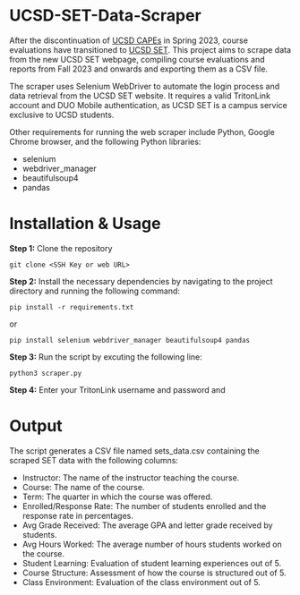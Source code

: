 # UCSD-SET-Data-Scraper
After the discontinuation of [UCSD CAPEs](https://cape.ucsd.edu/) in Spring 2023, course evaluations have transitioned to [UCSD SET](https://set.ucsd.edu/). This project aims to scrape data from the new UCSD SET webpage, compiling course evaluations and reports from Fall 2023 and onwards and exporting them as a CSV file.

The scraper uses Selenium WebDriver to automate the login process and data retrieval from the UCSD SET website. It requires a valid TritonLink account and DUO Mobile authentication, as UCSD SET is a campus service exclusive to UCSD students.

Other requirements for running the web scraper include Python, Google Chrome browser, and the following Python libraries:

- selenium
- webdriver_manager
- beautifulsoup4
- pandas

# Installation & Usage
  
**Step 1:** Clone the repository 
```
git clone <SSH Key or web URL>
```
**Step 2:** Install the necessary dependencies by navigating to the project directory and running the following command:
```
pip install -r requirements.txt
```
or 
```
pip install selenium webdriver_manager beautifulsoup4 pandas
```
**Step 3:** Run the script by excuting the following line:
```
python3 scraper.py
```
**Step 4:** Enter your TritonLink username and password and

# Output
The script generates a CSV file named sets_data.csv containing the scraped SET data with the following columns:

- Instructor: The name of the instructor teaching the course.
- Course: The name of the course.
- Term: The quarter in which the course was offered.
- Enrolled/Response Rate: The number of students enrolled and the response rate in percentages.
- Avg Grade Received: The average GPA and letter grade received by students.
- Avg Hours Worked: The average number of hours students worked on the course.
- Student Learning: Evaluation of student learning experiences out of 5.
- Course Structure: Assessment of how the course is structured out of 5.
- Class Environment: Evaluation of the class environment out of 5. 
